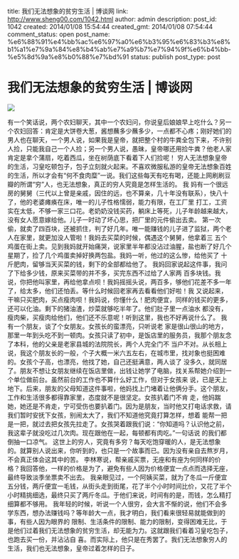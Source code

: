 title: 我们无法想象的贫穷生活 | 博谈网
link: http://www.sheng00.com/1042.html
author: admin
description: 
post_id: 1042
created: 2014/01/08 15:54:44
created_gmt: 2014/01/08 07:54:44
comment_status: open
post_name: %e6%88%91%e4%bb%ac%e6%97%a0%e6%b3%95%e6%83%b3%e8%b1%a1%e7%9a%84%e8%b4%ab%e7%a9%b7%e7%94%9f%e6%b4%bb-%e5%8d%9a%e8%b0%88%e7%bd%91
status: publish
post_type: post

# 我们无法想象的贫穷生活 | 博谈网

![](/wp-content/uploads/2014/01/downloadfile_php.jpg)

有一个笑话说，两个农妇聊天，其中一个农妇问，你说皇后娘娘早上吃什么？另一个农妇回答：肯定是大饼卷大葱，酱想蘸多少蘸多少，一点都不心疼；刚好她们的 男人也在聊天，一个男人说，如果我是皇帝，就把整个村的牛粪全包下来，不许别人捡，只能我自己一个人捡；另一个男人说，愚昧，皇帝哪还用捡牛粪？他老人家 肯定是拿个蒲扇，吃着西瓜，坐在树荫底下看着下人们捡呢！ 穷人无法想象皇帝的生活，习皇吃顿包子，包子立刻就火起来。不喜欢微服私游的皇帝无法想象百姓的生活，所以才会有“何不食肉糜”一说。我们这些每天有吃有喝，还能上网刷刷豆瓣的所谓“穷”人，也无法想象，真正的穷人究竟是怎样生活的。 我 妈有一个很远房的舅舅（三代以上曾是亲戚，因住的远，也不算亲，几十年没有联系），快八十了，他的老婆瘫痪在床，唯一的儿子性格懦弱，能力有限，在工厂里 打工，工资实在太低，不够一家三口花。老奶奶没钱买药，躺床上等死，儿子年龄越来越大，没有女人愿意嫁给他。儿子一时动了坏心思，把厂里的元件偷出去卖。 第一次偷，就卖了四百块，还被抓住，判了好几年。唯一能赚钱的儿子进了监狱，两个老人在家里，就更加没人管啦！我妈去买菜的时候，偶遇这个舅舅，他拿着三 五个鸡蛋在街上卖。见到我妈就开始痛哭，说家里半年都没沾过油腥，盐也断了好几个星期了，捡了几个鸡蛋卖掉好换两包盐。我妈一听，他过的这么惨，给他买了 十斤肥肉，留够当天买菜的钱，剩下的全部都给他了。 我妈回家说起这件事，我问了下给多少钱，原来买菜带的并不多，买完东西不过给了人家两 百多块钱。我说，你把他叫家里，再给他拿点呗！我妈摇摇头说，两百多，够他们花差不多一年了，给太多，他们还怕丢。等什么时候回老家再去看看他们好啦！我 又说起来，干嘛只买肥肉，买点瘦肉呗！我妈说，你懂什么！肥肉便宜，同样的钱买的更多，还可以化油。剩下的猪油渣，炒菜就够吃半年了。他们肚子里一点油水 都没有，瘦肉柴，买瘦肉给他们，他们还不乐意呢！听到这里，我也不好再说什么了。 我有一个朋友，谈了个女朋友。女孩长的蛮漂亮，只听说老 家是很山很山的地方，那里一年到头吃不到一顿肉。女孩只读了初中，是饭店里的服务员，我那个朋友念了本科，他的父亲是老家县城的法院院长，两个人完全门不 当户不对。从长相上说，我这个朋友长的一般，个子大概一米六五左右，在城市里，找对象也挺困难的。女孩个子高，也漂亮，他找了她，自己还挺满意，两人谈了 没多久，就同居了。朋友不想让女朋友继续在饭店里做，出钱让她学了电脑，找关系帮她介绍到一个单位做前台。虽然前台的工作也不算什么好工作，但对于女孩来 说，已是天上地下。后来，朋友的父母知道这件事啦，他妈找上门堵着让他俩分手。这个朋友，工作和生活很多都得靠家里，态度就不是很坚定。女孩扒着门不肯 走，他妈踹她，她还是不肯走，宁可受伤也要扒着门。因为是朋友，当时他又打电话求救，请我们暂时安抚下女孩，别闹太大了，我们不知道他究竟打算怎样，想着 能帮一把是一把，就过去把女孩先拉走了。女孩哭着跟我们说：“你知道吗？认识他之前，我这辈子就没吃过几次肉。现在跟他在一起，每顿都有肉吃。”一句话说 的我们都倒抽一口凉气。 这世上的穷人，究竟有多穷？每天吃饱穿暖的人，是无法想象的。就算别人说出来，你听到的，也只是一个故事而已。因为没有亲自去熬岁月，不会真正体会这其中的苦。 李林寒说，帮亲戚买票，无座和有座为何同样的价格？我回答他，一样的价格是为了，避免有些人因为价格便宜一点点而选择无座，最终导致淡季坐票卖不出去。 我亲眼见过，一个阿姨买菜，就为了冬瓜一斤便宜五分钱，两斤便宜一毛钱，从街头走到街尾，花了半个小时时间比价，又花了半个小时精挑细选，最终只买了两斤冬瓜。于他们来说，时间有的是，而钱，怎么精打细算都不够用。 我年轻的时候，听说一个人很穷，会大言不惭的说，他们不会多学东西，想办法赚钱吗？等年龄大一点，我才明白，我们看来很轻易就能做到的事，有些人因为眼界的 限制、生活条件的限制、能力的限制，变得困难无比，于是他们过着我们无法想象的贫穷生活，却无能为力。这就跟我们看着习皇吃包子，也跑去买一份，并沾沾自 喜。而实际上，他只是在秀罢了。我们无法想象穷人的生活，我们也无法想象，皇帝过着怎样的日子。